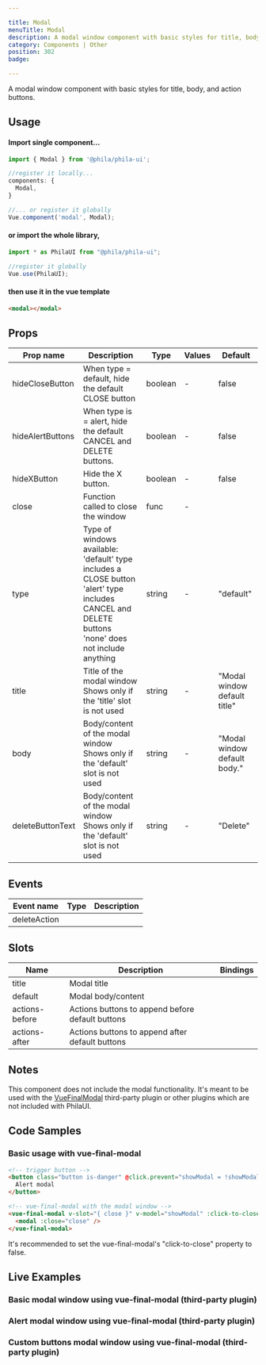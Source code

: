 ```yaml
---

title: Modal
menuTitle: Modal
description: A modal window component with basic styles for title, body, and action buttons.
category: Components | Other
position: 302
badge:

---
```


A modal window component with basic styles for title, body, and action buttons.

## Usage

#### Import single component...

```js
import { Modal } from '@phila/phila-ui';

//register it locally...
components: {
  Modal,
}

//... or register it globally
Vue.component('modal', Modal);
```

#### or import the whole library,

```js
import * as PhilaUI from "@phila/phila-ui";

//register it globally
Vue.use(PhilaUI);
```

#### then use it in the vue template

```html
<modal></modal>
```

## Props

| Prop name        | Description                                                                                                                                                 | Type    | Values | Default                      |
| ---------------- | ----------------------------------------------------------------------------------------------------------------------------------------------------------- | ------- | ------ | ---------------------------- |
| hideCloseButton  | When type = default, hide the default CLOSE button                                                                                                          | boolean | -      | false                        |
| hideAlertButtons | When type is = alert, hide the default CANCEL and DELETE buttons.                                                                                           | boolean | -      | false                        |
| hideXButton      | Hide the X button.                                                                                                                                          | boolean | -      | false                        |
| close            | Function called to close the window                                                                                                                         | func    | -      |                              |
| type             | Type of windows available:<br>'default' type includes a CLOSE button<br>'alert' type includes CANCEL and DELETE buttons<br>'none' does not include anything | string  | -      | "default"                    |
| title            | Title of the modal window<br>Shows only if the 'title' slot is not used                                                                                     | string  | -      | "Modal window default title" |
| body             | Body/content of the modal window<br>Shows only if the 'default' slot is not used                                                                            | string  | -      | "Modal window default body." |
| deleteButtonText | Body/content of the modal window<br>Shows only if the 'default' slot is not used                                                                            | string  | -      | "Delete"                     |

## Events

| Event name   | Type | Description |
| ------------ | ---- | ----------- |
| deleteAction |      |

## Slots

| Name           | Description                                      | Bindings |
| -------------- | ------------------------------------------------ | -------- |
| title          | Modal title                                      |          |
| default        | Modal body/content                               |          |
| actions-before | Actions buttons to append before default buttons |          |
| actions-after  | Actions buttons to append after default buttons  |          |

## Notes

This component does not include the modal functionality. It's meant to be used with the [VueFinalModal](https://vue-final-modal.org/) third-party plugin or other plugins which are not included with PhilaUI.

## Code Samples

### Basic usage with vue-final-modal

```html
<!-- trigger button -->
<button class="button is-danger" @click.prevent="showModal = !showModal">
  Alert modal
</button>

<!-- vue-final-modal with the modal window -->
<vue-final-modal v-slot="{ close }" v-model="showModal" :click-to-close="false">
  <modal :close="close" />
</vue-final-modal>
```

<alert>It's recommended to set the vue-final-modal's "click-to-close" property to false.</alert>

## Live Examples

### Basic modal window using vue-final-modal (third-party plugin)

<example name="Modal1" height="400"></example>

### Alert modal window using vue-final-modal (third-party plugin)

<example name="Modal2" height="400"></example>

### Custom buttons modal window using vue-final-modal (third-party plugin)

<example name="Modal3" height="400"></example>
